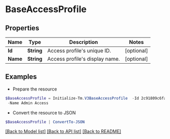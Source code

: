 # BaseAccessProfile
## Properties

Name | Type | Description | Notes
------------ | ------------- | ------------- | -------------
**Id** | **String** | Access profile&#39;s unique ID. | [optional] 
**Name** | **String** | Access profile&#39;s display name. | [optional] 

## Examples

- Prepare the resource
```powershell
$BaseAccessProfile = Initialize-Tm.V3BaseAccessProfile  -Id 2c91809c6faade77016fb4f0b63407ae `
 -Name Admin Access
```

- Convert the resource to JSON
```powershell
$BaseAccessProfile | ConvertTo-JSON
```

[[Back to Model list]](../README.md#documentation-for-models) [[Back to API list]](../README.md#documentation-for-api-endpoints) [[Back to README]](../README.md)

